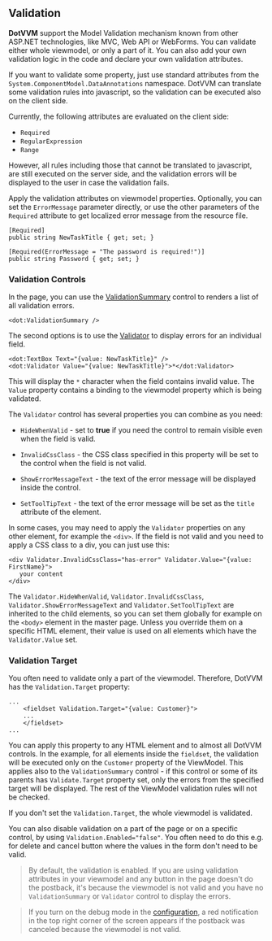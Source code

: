 ## Validation

**DotVVM** support the Model Validation mechanism known from other ASP.NET technologies, like MVC, Web API or WebForms. 
You can validate either whole viewmodel, or only a part of it. You can also add your own validation logic in the code 
and declare your own validation attributes.


If you want to validate some property, just use standard attributes from the `System.ComponentModel.DataAnnotations` namespace. 
DotVVM can translate some validation rules into javascript, so the validation can be executed also on the client side. 

Currently, the following attributes are evaluated on the client side:

+ `Required`
+ `RegularExpression`
+ `Range`

However, all rules including those that cannot be translated to javascript, are still executed on the server side, 
and the validation errors will be displayed to the user in case the validation fails.

Apply the validation attributes on viewmodel properties. Optionally, you can set the `ErrorMessage` parameter directly, or use the 
other parameters of the `Required` attribute to get localized error message from the resource file.

```CSHARP
[Required]
public string NewTaskTitle { get; set; }

[Required(ErrorMessage = "The password is required!")]
public string Password { get; set; }
```

### Validation Controls

In the page, you can use the [ValidationSummary](/docs/controls/builtin/ValidationSummary/{branch}) control to renders a list of all validation errors.
 
```DOTHTML
<dot:ValidationSummary />
```

The second options is to use the [Validator](/docs/controls/builtin/Validator/{branch}) to display errors for an individual field.

```DOTHTML
<dot:TextBox Text="{value: NewTaskTitle}" />
<dot:Validator Value="{value: NewTaskTitle}">*</dot:Validator>
```

This will display the `*` character when the field contains invalid value. The `Value` property contains a binding to the viewmodel property which is being validated.

The `Validator` control has several properties you can combine as you need:

* `HideWhenValid` - set to **true** if you need the control to remain visible even when the field is valid.

* `InvalidCssClass` - the CSS class specified in this property will be set to the control when the field is not valid. 

* `ShowErrorMessageText` - the text of the error message will be displayed inside the control.

* `SetToolTipText` - the text of the error message will be set as the `title` attribute of the element.


In some cases, you may need to apply the `Validator` properties on any other element, for example the `<div>`.
If the field is not valid and you need to apply a CSS class to a div, you can just use this:

```DOTHTML
<div Validator.InvalidCssClass="has-error" Validator.Value="{value: FirstName}">
   your content
</div>
```

The `Validator.HideWhenValid`, `Validator.InvalidCssClass`, `Validator.ShowErrorMessageText` and `Validator.SetToolTipText` are inherited to the child elements, so you
can set them globally for example on the `<body>` element in the master page. Unless you override them on a specific HTML element, their value is used on all elements
which have the `Validator.Value` set. 


### Validation Target

You often need to validate only a part of the viewmodel. Therefore, DotVVM has the `Validation.Target` property:

```DOTHTML
...		
    <fieldset Validation.Target="{value: Customer}">
    ...
    </fieldset>
...
```

You can apply this property to any HTML element and to almost all DotVVM controls. In the example, for all elements inside the `fieldset`, 
the validation will be executed only on the `Customer` property of the ViewModel. This applies also to the `ValidationSummary` control - 
if this control or some of its parents has `Validate.Target` property set, only the errors from the specified target will be displayed.
The rest of the ViewModel validation rules will not be checked. 

If you don't set the `Validation.Target`, the whole viewmodel is validated.

You can also disable validation on a part of the page or on a specific control, by using `Validation.Enabled="false"`. You often need to do this e.g. for delete 
and cancel button where the values in the form don't need to be valid.  

> By default, the validation is enabled. If you are using validation attributes in your viewmodel and any button in the page doesn't do the postback,
> it's because the viewmodel is not valid and you have no `ValidationSummary` or `Validator` control to display the errors. 

> If you turn on the debug mode in the [configuration](/docs/tutorials/basics-configuration/{branch}), a red notification in the top right corner of the screen appears 
> if the postback was canceled because the viewmodel is not valid.